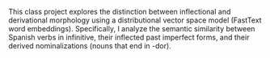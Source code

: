 This class project explores the distinction between inflectional and derivational morphology using a distributional vector space model (FastText word embeddings). Specifically, I analyze the semantic similarity between Spanish verbs in infinitive, their inflected past imperfect forms, and their derived nominalizations (nouns that end in -dor).
